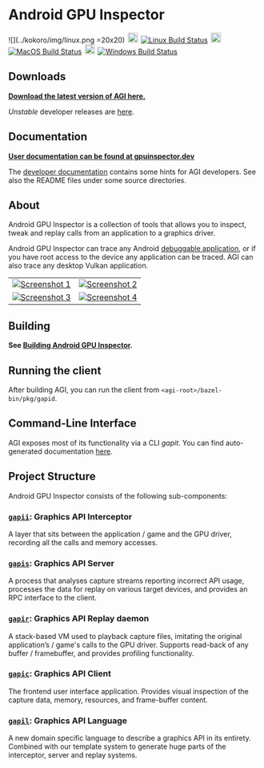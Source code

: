 # Android GPU Inspector

<!-- TODO(b/155159330) Once we reach a stable release, re-enabled godoc and switch to pkg.go.dev, see https://go.dev/about#adding-a-package -->
<!-- [![GoDoc](https://godoc.org/github.com/google/gapid?status.svg)](https://godoc.org/github.com/google/gapid) -->
![](../kokoro/img/linux.png =20x20)
<img alt="Linux" src="kokoro/img/linux.png" width="20px" height="20px" hspace="2px"/>
[![Linux Build Status](https://agi-build.storage.googleapis.com/badges/build_status_linux.svg)](https://agi-build.storage.googleapis.com/badges/build_result_linux.html)
<img alt="MacOS" src="kokoro/img/macos.png" width="20px" height="20px" hspace="2px"/>
[![MacOS Build Status](https://agi-build.storage.googleapis.com/badges/build_status_macos.svg)](https://agi-build.storage.googleapis.com/badges/build_result_macos.html)
<img alt="Windows" src="kokoro/img/windows.png" width="20px" height="20px" hspace="2px"/>
[![Windows Build Status](https://agi-build.storage.googleapis.com/badges/build_status_windows.svg)](https://agi-build.storage.googleapis.com/badges/build_result_windows.html)

## Downloads

**[Download the latest version of AGI here.](https://github.com/google/agi/releases)**

*Unstable* developer releases are [here](https://github.com/google/agi-dev-releases/releases).

## Documentation

**[User documentation can be found at gpuinspector.dev](https://gpuinspector.dev)**

The [developer documentation](DEVDOC.md) contains some hints for AGI
developers. See also the README files under some source directories.

## About

Android GPU Inspector is a collection of tools that allows you to inspect, tweak and replay calls from an application to a graphics driver.

Android GPU Inspector can trace any Android [debuggable application](https://developer.android.com/guide/topics/manifest/application-element.html#debug), or if you have root access to the device any application can be traced.
AGI can also trace any desktop Vulkan application.

<table>
  <tr>
    <td>
      <a href="https://gpuinspector.dev/images/screenshots/framebuffer.png">
        <img src="https://gpuinspector.dev/images/screenshots/framebuffer_thumb.jpg" alt="Screenshot 1">
      </a>
    </td>
    <td>
      <a href="https://gpuinspector.dev/images/screenshots/geometry.png">
        <img src="https://gpuinspector.dev/images/screenshots/geometry_thumb.jpg" alt="Screenshot 2">
      </a>
    </td>
  </tr>
  <tr>
    <td>
      <a href="https://gpuinspector.dev/images/screenshots/textures.png">
        <img src="https://gpuinspector.dev/images/screenshots/textures_thumb.jpg" alt="Screenshot 3">
      </a>
    </td>
    <td>
      <a href="https://gpuinspector.dev/images/screenshots/shaders.png">
        <img src="https://gpuinspector.dev/images/screenshots/shaders_thumb.jpg" alt="Screenshot 4">
      </a>
    </td>
  </tr>
</table>

## Building

**See [Building Android GPU Inspector](BUILDING.md).**

## Running the client

After building AGI, you can run the client from `<agi-root>/bazel-bin/pkg/gapid`.

## Command-Line Interface

AGI exposes most of its functionality via a CLI *gapit*. You can find auto-generated documentation [here](https://gpuinspector.dev/cli/).

## Project Structure

Android GPU Inspector consists of the following sub-components:

### [`gapii`](gapii): Graphics API Interceptor
A layer that sits between the application / game and the GPU driver, recording all the calls and memory accesses.

### [`gapis`](gapis): Graphics API Server
A process that analyses capture streams reporting incorrect API usage, processes the data for replay on various target devices, and provides an RPC interface to the client.

### [`gapir`](gapir): Graphics API Replay daemon
A stack-based VM used to playback capture files, imitating the original application’s / game's calls to the GPU driver. Supports read-back of any buffer / framebuffer, and provides profiling functionality.

### [`gapic`](gapic): Graphics API Client
The frontend user interface application. Provides visual inspection of the capture data, memory, resources, and frame-buffer content.

### [`gapil`](gapil): Graphics API Language
A new domain specific language to describe a graphics API in its entirety. Combined with our template system to generate huge parts of the interceptor, server and replay systems.
